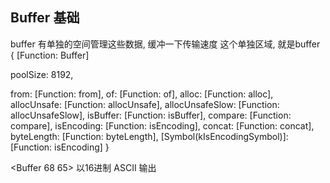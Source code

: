 ## Buffer 基础
  buffer 有单独的空间管理这些数据, 
  缓冲一下传输速度 这个单独区域, 就是buffer
{ [Function: Buffer]
<!-- 8kb || 8 * 1024 = 8192 -->
poolSize: 8192,
<!-- 创建的方式 -->
from: [Function: from],
of: [Function: of],
alloc: [Function: alloc],
allocUnsafe: [Function: allocUnsafe],
allocUnsafeSlow: [Function: allocUnsafeSlow],
isBuffer: [Function: isBuffer],
compare: [Function: compare],
isEncoding: [Function: isEncoding],
concat: [Function: concat],
byteLength: [Function: byteLength],
[Symbol(kIsEncodingSymbol)]: [Function: isEncoding] 
}

<Buffer 68 65>
以16进制 ASCII 输出

<!-- in	Dec	Hex	  缩写/字符	解释
00000000	0	  00	NUL(null)	空字符
00000001	1	  01	SOH(start of headling)	标题开始
00000010	2	  02	STX (start of text)	正文开始
00000011	3	  03	ETX (end of text)	正文结束
00000100	4	  04	EOT (end of transmission)	传输结束
00000101	5	  05	ENQ (enquiry)	请求
00000110	6	  06	ACK (acknowledge)	收到通知
00000111	7	  07	BEL (bell)	响铃
00001000	8	  08	BS (backspace)	退格
00001001	9	  09	HT (horizontal tab)	水平制表符
00001010	10	0A	LF (NL line feed, new line)	换行键
00001011	11	0B	VT (vertical tab)	垂直制表符
00001100	12	0C	FF (NP form feed, new page)	换页键
00001101	13	0D	CR (carriage return)	回车键
00001110	14	0E	SO (shift out)	不用切换
00001111	15	0F	SI (shift in)	启用切换
00010000	16	10	DLE (data link escape)	数据链路转义
00010001	17	11	DC1 (device control 1)	设备控制1
00010010	18	12	DC2 (device control 2)	设备控制2
00010011	19	13	DC3 (device control 3)	设备控制3
00010100	20	14	DC4 (device control 4)	设备控制4
00010101	21	15	NAK (negative acknowledge)	拒绝接收
00010110	22	16	SYN (synchronous idle)	同步空闲
00010111	23	17	ETB (end of trans. block)	传输块结束
00011000	24	18	CAN (cancel)	取消
00011001	25	19	EM (end of medium)	介质中断
00011010	26	1A	SUB (substitute)	替补
00011011	27	1B	ESC (escape)	溢出
00011100	28	1C	FS (file separator)	文件分割符
00011101	29	1D	GS (group separator)	分组符
00011110	30	1E	RS (record separator)	记录分离符
00011111	31	1F	US (unit separator)	单元分隔符
00100000	32	20	(space)	空格
00100001	33	21	!	 
00100010	34	22	"	 
00100011	35	23	#	 
00100100	36	24	$	 
00100101	37	25	%	 
00100110	38	26	&	 
00100111	39	27	'	 
00101000	40	28	(	 
00101001	41	29	)	 
00101010	42	2A	*	 
00101011	43	2B	+	 
00101100	44	2C	,	 
00101101	45	2D	-	 
00101110	46	2E	.	 
00101111	47	2F	/	 
00110000	48	30	0	 
00110001	49	31	1	 
00110010	50	32	2	 
00110011	51	33	3	 
00110100	52	34	4	 
00110101	53	35	5	 
00110110	54	36	6	 
00110111	55	37	7	 
00111000	56	38	8	 
00111001	57	39	9	 
00111010	58	3A	:	 
00111011	59	3B	;	 
00111100	60	3C	<	 
00111101	61	3D	=	 
00111110	62	3E	>	 
00111111	63	3F	?	 
01000000	64	40	@	 
01000001	65	41	A	 
01000010	66	42	B	 
01000011	67	43	C	 
01000100	68	44	D	 
01000101	69	45	E	 
01000110	70	46	F	 
01000111	71	47	G	 
01001000	72	48	H	 
01001001	73	49	I	 
01001010	74	4A	J	 
01001011	75	4B	K	 
01001100	76	4C	L	 
01001101	77	4D	M	 
01001110	78	4E	N	 
01001111	79	4F	O	 
01010000	80	50	P	 
01010001	81	51	Q	 
01010010	82	52	R	 
01010011	83	53	S	 
01010100	84	54	T	 
01010101	85	55	U	 
01010110	86	56	V	 
01010111	87	57	W	 
01011000	88	58	X	 
01011001	89	59	Y	 
01011010	90	5A	Z	 
01011011	91	5B	[	 
01011100	92	5C	\	 
01011101	93	5D	]	 
01011110	94	5E	^	 
01011111	95	5F	_	 
01100000	96	60	`	 
01100001	97	61	a	 
01100010	98	62	b	 
01100011	99	63	c	 
01100100	100	64	d	 
01100101	101	65	e	 
01100110	102	66	f	 
01100111	103	67	g	 
01101000	104	68	h	 
01101001	105	69	i	 
01101010	106	6A	j	 
01101011	107	6B	k	 
01101100	108	6C	l	 
01101101	109	6D	m	 
01101110	110	6E	n	 
01101111	111	6F	o	 
01110000	112	70	p	 
01110001	113	71	q	 
01110010	114	72	r	 
01110011	115	73	s	 
01110100	116	74	t	 
01110101	117	75	u	 
01110110	118	76	v	 
01110111	119	77	w	 
01111000	120	78	x	 
01111001	121	79	y	 
01111010	122	7A	z	 
01111011	123	7B	{	 
01111100	124	7C	|	 
01111101	125	7D	}	 
01111110	126	7E	~	 
01111111	127	7F	DEL (delete)	删除 -->